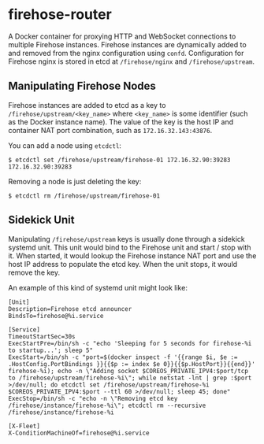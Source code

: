 # firehose-router

A Docker container for proxying HTTP and WebSocket connections to multiple Firehose instances. Firehose instances are dynamically added to and removed from the nginx configuration using `confd`. Configuration for Firehose nginx is stored in etcd at `/firehose/nginx` and `/firehose/upstream`.

## Manipulating Firehose Nodes

Firehose instances are added to etcd as a key to `/firehose/upstream/<key_name>` where `<key_name>` is some identifier (such as the Docker instance name). The value of the key is the host IP and container NAT port combination, such as `172.16.32.143:43876`.

You can add a node using `etcdctl`:

    $ etcdctl set /firehose/upstream/firehose-01 172.16.32.90:39283
    172.16.32.90:39283


Removing a node is just deleting the key:

    $ etcdctl rm /firehose/upstream/firehose-01

## Sidekick Unit

Manipulating `/firehose/upstream` keys is usually done through a sidekick systemd unit. This unit would bind to the Firehose unit and start / stop with it. When started, it would lookup the Firehose instance NAT port and use the host IP address to populate the etcd key. When the unit stops, it would remove the key.

An example of this kind of systemd unit might look like:

    [Unit]
    Description=Firehose etcd announcer
    BindsTo=firehose@%i.service

    [Service]
    TimeoutStartSec=30s
    ExecStartPre=/bin/sh -c "echo 'Sleeping for 5 seconds for firehose-%i to startup...'; sleep 5"
    ExecStart=/bin/sh -c "port=$(docker inspect -f '{{range $i, $e := .HostConfig.PortBindings }}{{$p := index $e 0}}{{$p.HostPort}}{{end}}' firehose-%i); echo -n \"Adding socket $COREOS_PRIVATE_IPV4:$port/tcp to /firehose/upstream/firehose-%i\"; while netstat -lnt | grep :$port >/dev/null; do etcdctl set /firehose/upstream/firehose-%i $COREOS_PRIVATE_IPV4:$port --ttl 60 >/dev/null; sleep 45; done"
    ExecStop=/bin/sh -c "echo -n \"Removing etcd key /firehose/instance/firehose-%i\"; etcdctl rm --recursive /firehose/instance/firehose-%i

    [X-Fleet]
    X-ConditionMachineOf=firehose@%i.service
